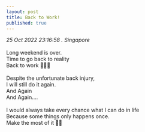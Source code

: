 ```yaml
---
layout: post
title: Back to Work!
published: true
---
```

_25 Oct 2022 23:16:58 . Singapore_
<br>
<br>
Long weekend is over. 
<br>
Time to go back to reality
<br>
Back to work 👩🏻‍💻
<br>
<br>
Despite the unfortunate back injury,
<br>
I will still do it again.
<br>
And Again
<br>
And Again....
<br>
<br>
I would always take every chance what I can do in life
<br>
Because some things only happens once.
<br>
Make the most of it 👊🏼

